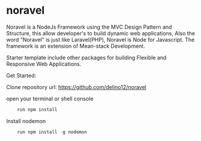 # noravel
Noravel is a NodeJs Framework using the MVC Design Pattern and Structure, this allow developer's to build dynamic web applications, Also the word "Noravel" is just like Laravel(PHP), Noravel is Node for Javascript. The framework is an extension of Mean-stack Development. 

Starter template include other packages for building Flexible and Responsive Web Applications.

Get Started:

Clone repository url: https://github.com/delino12/noravel

open your terminal or shell console
```javascript
	run npm install 
```

Install nodemon 
```javascript
	run npm install -g nodemon
```

